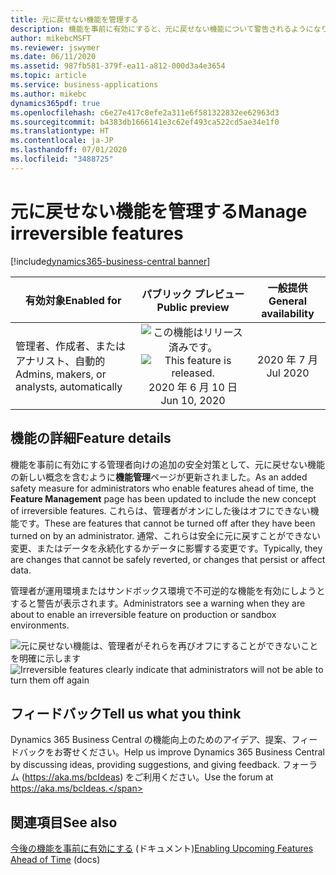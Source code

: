 ```yaml
---
title: 元に戻せない機能を管理する
description: 機能を事前に有効にすると、元に戻せない機能について警告されるようになりました。
author: mikebcMSFT
ms.reviewer: jswymer
ms.date: 06/11/2020
ms.assetid: 987fb581-379f-ea11-a812-000d3a4e3654
ms.topic: article
ms.service: business-applications
ms.author: mikebc
dynamics365pdf: true
ms.openlocfilehash: c6e27e417c8efe2a311e6f581322832ee62963d3
ms.sourcegitcommit: b4383db1666141e3c62ef493ca522cd5ae34e1f0
ms.translationtype: HT
ms.contentlocale: ja-JP
ms.lasthandoff: 07/01/2020
ms.locfileid: "3488725"
---
```

# <a name="manage-irreversible-features"></a><span data-ttu-id="62ee8-103">元に戻せない機能を管理する</span><span class="sxs-lookup"><span data-stu-id="62ee8-103">Manage irreversible features</span></span>
[!include[dynamics365-business-central banner](../includes/dynamics365-business-central.md)]

| <span data-ttu-id="62ee8-104">有効対象</span><span class="sxs-lookup"><span data-stu-id="62ee8-104">Enabled for</span></span>    |  <span data-ttu-id="62ee8-105">パブリック プレビュー</span><span class="sxs-lookup"><span data-stu-id="62ee8-105">Public preview</span></span> | <span data-ttu-id="62ee8-106">一般提供</span><span class="sxs-lookup"><span data-stu-id="62ee8-106">General availability</span></span> | 
| ---------- | :----------: |:----------: |
|<span data-ttu-id="62ee8-107">管理者、作成者、またはアナリスト、自動的</span><span class="sxs-lookup"><span data-stu-id="62ee8-107">Admins, makers, or analysts, automatically</span></span>|<span data-ttu-id="62ee8-108">![この機能はリリース済みです。](/dynamics365-release-plan/media/green-checkmark.png "この機能はリリース済みです。")</span><span class="sxs-lookup"><span data-stu-id="62ee8-108">![This feature is released.](/dynamics365-release-plan/media/green-checkmark.png "This feature is released.")</span></span> <span data-ttu-id="62ee8-109">2020 年 6 月 10 日</span><span class="sxs-lookup"><span data-stu-id="62ee8-109">Jun 10, 2020</span></span>| <span data-ttu-id="62ee8-110">2020 年 7 月</span><span class="sxs-lookup"><span data-stu-id="62ee8-110">Jul 2020</span></span>|






## <a name="feature-details"></a><span data-ttu-id="62ee8-111">機能の詳細</span><span class="sxs-lookup"><span data-stu-id="62ee8-111">Feature details</span></span>
<!--feature detail start -->
<span data-ttu-id="62ee8-112">機能を事前に有効にする管理者向けの追加の安全対策として、元に戻せない機能の新しい概念を含むように**機能管理**ページが更新されました。</span><span class="sxs-lookup"><span data-stu-id="62ee8-112">As an added safety measure for administrators who enable features ahead of time, the **Feature Management** page has been updated to include the new concept of irreversible features.</span></span> <span data-ttu-id="62ee8-113">これらは、管理者がオンにした後はオフにできない機能です。</span><span class="sxs-lookup"><span data-stu-id="62ee8-113">These are features that cannot be turned off after they have been turned on by an administrator.</span></span> <span data-ttu-id="62ee8-114">通常、これらは安全に元に戻すことができない変更、またはデータを永続化するかデータに影響する変更です。</span><span class="sxs-lookup"><span data-stu-id="62ee8-114">Typically, they are changes that cannot be safely reverted, or changes that persist or affect data.</span></span>

<span data-ttu-id="62ee8-115">管理者が運用環境またはサンドボックス環境で不可逆的な機能を有効にしようとすると警告が表示されます。</span><span class="sxs-lookup"><span data-stu-id="62ee8-115">Administrators see a warning when they are about to enable an irreversible feature on production or sandbox environments.</span></span>

<span data-ttu-id="62ee8-116">![元に戻せない機能は、管理者がそれらを再びオフにすることができないことを明確に示します](media/irreversible-3000x2000.png "元に戻せない機能は、管理者がそれらを再びオフにすることができないことを明確に示します")</span><span class="sxs-lookup"><span data-stu-id="62ee8-116">![Irreversible features clearly indicate that administrators will not be able to turn them off again](media/irreversible-3000x2000.png "Irreversible features clearly indicate that administrators will not be able to turn them off again")</span></span>
<!--feature detail end -->






## <a name="tell-us-what-you-think"></a><span data-ttu-id="62ee8-117">フィードバック</span><span class="sxs-lookup"><span data-stu-id="62ee8-117">Tell us what you think</span></span>
<span data-ttu-id="62ee8-118">Dynamics 365 Business Central の機能向上のためのアイデア、提案、フィードバックをお寄せください。</span><span class="sxs-lookup"><span data-stu-id="62ee8-118">Help us improve Dynamics 365 Business Central by discussing ideas, providing suggestions, and giving feedback.</span></span> <span data-ttu-id="62ee8-119">フォーラム (https://aka.ms/bcIdeas) をご利用ください。</span><span class="sxs-lookup"><span data-stu-id="62ee8-119">Use the forum at https://aka.ms/bcIdeas.</span></span>




## <a name="see-also"></a><span data-ttu-id="62ee8-120">関連項目</span><span class="sxs-lookup"><span data-stu-id="62ee8-120">See also</span></span>

<!--docs start-->
<span data-ttu-id="62ee8-121">[今後の機能を事前に有効にする](https://docs.microsoft.com/dynamics365/business-central/dev-itpro/administration/feature-management) (ドキュメント)</span><span class="sxs-lookup"><span data-stu-id="62ee8-121">[Enabling Upcoming Features Ahead of Time](https://docs.microsoft.com/dynamics365/business-central/dev-itpro/administration/feature-management) (docs)</span></span>
<!--docs end-->
